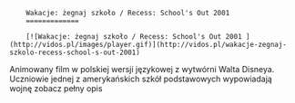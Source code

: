 
        Wakacje: żegnaj szkoło / Recess: School's Out 2001 
        =============
        
        [![Wakacje: żegnaj szkoło / Recess: School's Out 2001 ](http://vidos.pl/images/player.gif)](http://vidos.pl/wakacje-zegnaj-szkolo-recess-school-s-out-2001)
        
        
 Animowany film w polskiej wersji językowej z wytwórni Walta Disneya. Uczniowie jednej z amerykańskich szkół podstawowych wypowiadają wojnę zobacz pełny opis
    